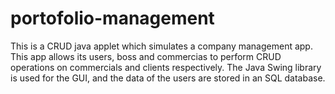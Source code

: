 # portofolio-management
This is a CRUD java applet which simulates a company management app. This app allows its users, boss and commercias to perform CRUD operations on commercials and clients respectively. The Java Swing library is used for the GUI, and the data of the users are stored in an SQL database.
